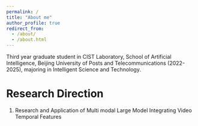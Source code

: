 ```yaml
---
permalink: /
title: "About me"
author_profile: true
redirect_from: 
  - /about/
  - /about.html
---
```


Third year graduate student in CIST Laboratory, School of Artificial Intelligence, Beijing University of Posts and Telecommunications (2022-2025), majoring in Intelligent Science and Technology.

Research Direction
======

1. Research and Application of Multi modal Large Model Integrating Video Temporal Features


